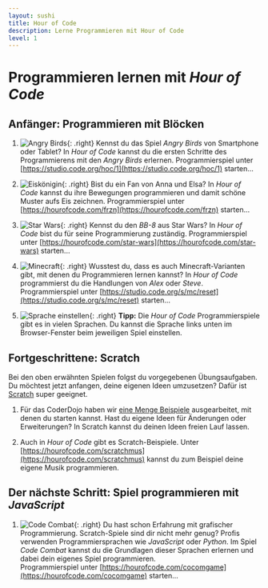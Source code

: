 ```yaml
---
layout: sushi
title: Hour of Code
description: Lerne Programmieren mit Hour of Code
level: 1
---
```


# Programmieren lernen mit *Hour of Code*

## Anfänger: Programmieren mit Blöcken

1. ![Angry Birds](https://code.org/images/tutorials/resubmission/codeorg.jpg){: .right}
Kennst du das Spiel *Angry Birds* von Smartphone oder Tablet? In *Hour of Code* kannst du die ersten Schritte des Programmierens mit den *Angry Birds* erlernen. Programmierspiel unter [https://studio.code.org/hoc/1](https://studio.code.org/hoc/1) starten...

1. ![Eiskönigin](https://code.org/images/tutorials/resubmission/frozen.jpg){: .right}
Bist du ein Fan von Anna und Elsa? In *Hour of Code* kannst du ihre Bewegungen programmieren und damit schöne Muster aufs Eis zeichnen. Programmierspiel unter [https://hourofcode.com/frzn](https://hourofcode.com/frzn) starten...

1. ![Star Wars](https://code.org/images/tutorials/resubmission/starwars.jpg){: .right}
Kennst du den *BB-8* aus Star Wars? In *Hour of Code* bist du für seine Programmierung zuständig. Programmierspiel unter [https://hourofcode.com/star-wars](https://hourofcode.com/star-wars) starten...

1. ![Minecraft](https://code.org/images/fit-478/mc/mc_landing_2015.png){: .right}
Wusstest du, dass es auch Minecraft-Varianten gibt, mit denen du Programmieren lernen kannst? In *Hour of Code* programmierst du die Handlungen von *Alex* oder *Steve*. Programmierspiel unter [https://studio.code.org/s/mc/reset](https://studio.code.org/s/mc/reset) starten...

1. ![Sprache einstellen](hour-of-code/sprache-einstellen.png){: .right}
**Tipp:** Die *Hour of Code* Programmierspiele gibt es in vielen Sprachen. Du kannst die Sprache links unten im Browser-Fenster beim jeweiligen Spiel einstellen.


## Fortgeschrittene: Scratch

Bei den oben erwähnten Spielen folgst du vorgegebenen Übungsaufgaben. Du möchtest jetzt anfangen, deine eigenen Ideen umzusetzen? Dafür ist [Scratch](http://scratch.mit.edu) super geeignet.

1. Für das CoderDojo haben wir [eine Menge Beispiele](http://coderdojo-linz.github.io/infos/uebungsbeispiele.html) ausgearbeitet, mit denen du starten kannst. Hast du eigene Ideen für Änderungen oder Erweiterungen? In Scratch kannst du deinen Ideen freien Lauf lassen.

1. Auch in *Hour of Code* gibt es Scratch-Beispiele. Unter [https://hourofcode.com/scratchmus](https://hourofcode.com/scratchmus) kannst du zum Beispiel deine eigene Musik programmieren.


## Der nächste Schritt: Spiel programmieren mit *JavaScript*

1. ![Code Combat](hour-of-code/code_combat_gamedev.jpg){: .right}
Du hast schon Erfahrung mit grafischer Programmierung. Scratch-Spiele sind dir nicht mehr genug? Profis verwenden Programmiersprachen wie *JavaScript* oder *Python*. Im Spiel *Code Combat* kannst du die Grundlagen dieser Sprachen erlernen und dabei dein eigenes Spiel programmieren.<br/>
Programmierspiel unter [https://hourofcode.com/cocomgame](https://hourofcode.com/cocomgame) starten...